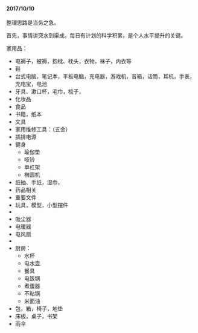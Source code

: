 #### 2017/10/10

整理思路是当务之急。

首先，事情讲究水到渠成。每日有计划的科学积累，是个人水平提升的关键。





家用品：

- 电褥子，被褥，抱枕、枕头，衣物，袜子，内衣等
- 鞋
- 台式电脑，笔记本，平板电脑，充电器，游戏机，音箱，话筒，耳机，手表，充电宝，电池
- 牙具、漱口杯，毛巾，梳子，
- 化妆品
- 食品
- 书籍，纸本
- 文具
- 家用维修工具：（五金）
- 插排电源
- 健身
  - 瑜伽垫
  - 哑铃
  - 单杠架
  - 椭圆机
- 纸抽、手纸，湿巾，
- 药品相关
- 重要文件
- 玩具，模型，小型摆件
- ​
- 吸尘器
- 电暖器
- 电风扇
- ​
- 厨房：
  - 水杯
  - 电水壶
  - 餐具
  - 电饭锅
  - 煮蛋器
  - 不粘锅
  - 米面油
- 包，箱，椅子，地垫
- 床板，桌子，书架
- 雨伞